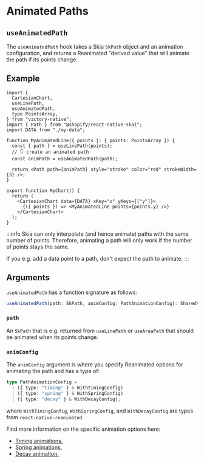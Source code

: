 # Animated Paths

## `useAnimatedPath`

The `useAnimatedPath` hook takes a Skia `SkPath` object and an animation configuration, and returns a Reanimated "derived value" that will animate the path if its points change.

## Example

```tsx
import {
  CartesianChart,
  useLinePath,
  useAnimatedPath,
  type PointsArray,
} from "victory-native";
import { Path } from "@shopify/react-native-skai";
import DATA from "./my-data";

function MyAnimatedLine({ points }: { points: PointsArray }) {
  const { path } = useLinePath(points);
  // 👇 create an animated path
  const animPath = useAnimatedPath(path);

  return <Path path={animPath} style="stroke" color="red" strokeWidth={3} />;
}

export function MyChart() {
  return (
    <CartesianChart data={DATA} xKey="x" yKeys={["y"]}>
      {({ points }) => <MyAnimatedLine points={points.y} />}
    </CartesianChart>
  );
}
```

:::info
Skia can only interpolate (and hence animate) paths with the same number of points. Therefore, animating a path will only work if the number of points stays the same.

If you e.g. add a data point to a path, don't expect the path to animate.
:::

## Arguments

`useAnimatedPath` has a function signature as follows:

```ts
useAnimatedPath(path: SkPath, animConfig: PathAnimationConfig): SharedValue<SkPath>;
```

### `path`

An `SkPath` that is e.g. returned from `useLinePath` or `useAreaPath` that should be animated when its points change.

### `animConfig`

The `animConfig` argument is where you specify Reanimated options for animating the path and has a type of:

```ts
type PathAnimationConfig =
  | ({ type: "timing" } & WithTimingConfig)
  | ({ type: "spring" } & WithSpringConfig)
  | ({ type: "decay" } & WithDecayConfig);
```

where `WithTimingConfig`, `WithSpringConfig`, and `WithDecayConfig` are types from `react-native-reanimated`.

Find more information on the specific animation options here:

- [Timing animations.](https://docs.swmansion.com/react-native-reanimated/docs/animations/withTiming)
- [Spring animations.](https://docs.swmansion.com/react-native-reanimated/docs/animations/withSpring)
- [Decay animation.](https://docs.swmansion.com/react-native-reanimated/docs/animations/withDecay)
